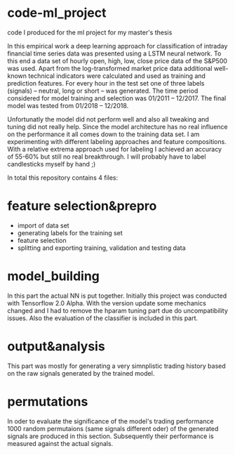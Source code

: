 # code-ml_project
code I produced for the ml project for my master's thesis

In this empirical work a deep learning approach for classification of intraday financial time series data
was presented using a LSTM neural network. To this end a data set of hourly open, high, low,
close price data of the S&P500 was used. Apart from the log-transformed market price data
additional well-known technical indicators were calculated and used as training and prediction
features. For every hour in the test set one of three labels (signals) – neutral, long or short – was
generated. The time period considered for model training and selection was 01/2011 – 12/2017.
The final model was tested from 01/2018 – 12/2018.

Unfortunatly the model did not perform well and also all tweaking and tuning did not really help. Since the model architecture has no real influence on the performance it all comes down to the training data set. I am experimenting with different labeling approaches and feature compositions. With a relative extrema approach used for labeling I achieved an accuracy of 55-60% but still no real breakthrough. I will probably have to label candlesticks myself by hand ;) 

In total this repository contains 4 files: 

# feature selection&prepro
* import of data set  
* generating labels for the training set
* feature selection
* splitting and exporting training, validation and testing data

# model_building
In this part the actual NN is put together. Initially this project was conducted with Tensorflow 2.0 Alpha. With the version update some mechanics changed and I had to remove the hparam tuning part due do uncompatibility issues. 
Also the evaluation of the classifier is included in this part. 

# output&analysis
This part was mostly for generating a very simnplistic trading history based on the raw signals generated by the trained model. 

# permutations
In oder to evaluate the significance of the model's trading performance 1000 random permutaions (same signals different oder) of the generated signals are produced in this section. Subsequently their performance is measured against the actual signals. 
